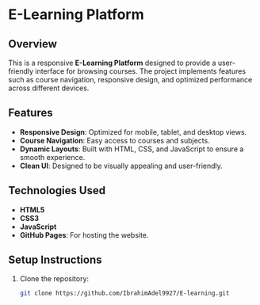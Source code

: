 # E-Learning Platform

## Overview
This is a responsive **E-Learning Platform** designed to provide a user-friendly interface for browsing courses. The project implements features such as course navigation, responsive design, and optimized performance across different devices.

## Features
- **Responsive Design**: Optimized for mobile, tablet, and desktop views.
- **Course Navigation**: Easy access to courses and subjects.
- **Dynamic Layouts**: Built with HTML, CSS, and JavaScript to ensure a smooth experience.
- **Clean UI**: Designed to be visually appealing and user-friendly.
  
## Technologies Used
- **HTML5**
- **CSS3**
- **JavaScript**
- **GitHub Pages**: For hosting the website.
  
## Setup Instructions
1. Clone the repository:
   ```bash
   git clone https://github.com/IbrahimAdel9927/E-learning.git
